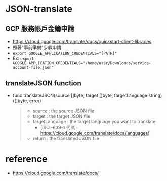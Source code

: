 # JSON-translate

## GCP 服務帳戶金鑰申請
* https://cloud.google.com/translate/docs/quickstart-client-libraries
* 照著"事前準備"步驟申請
* ` export GOOGLE_APPLICATION_CREDENTIALS="[PATH]" `
* Ex: ` export GOOGLE_APPLICATION_CREDENTIALS="/home/user/Downloads/service-account-file.json" `

## translateJSON function
* func translateJSON(source []byte, target []byte, targetLanguage string) ([]byte, error)
  > * source : the source JSON file
  > * target : the target JSON file
  > * targetLanguage : the target language you want to translate
  >   * (ISO -639-1 代碼 : https://cloud.google.com/translate/docs/languages)
  > * return : the translated JSON file
  
# reference
* https://cloud.google.com/translate/docs/
